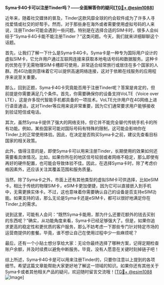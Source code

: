 **Syma卡4G卡可以注册Tinder吗？——全面解答你的疑问[[TG💪+ @esim1088](https://t.me/s/esim1088)]**

近年来，随着社交媒体的普及，Tinder这款风靡全球的约会软件成为了许多人寻找爱情或社交的好帮手。然而，对于那些身在海外或者需要使用虚拟号码的人来说，注册Tinder可能会遇到一些问题。特别是在选择合适的SIM卡时，很多人会纠结于“Syma卡4G卡能不能注册Tinder？”这类问题。今天，我们就来详细聊聊这个话题。

首先，让我们了解一下什么是Syma卡4G卡。Syma卡是一种专为国际用户设计的虚拟SIM卡，它允许用户通过互联网连接来获取本地电话号码和数据服务。这种卡的优势在于无需物理SIM卡槽即可使用，非常适合经常旅行或居住在多个国家的人群。而4G功能则意味着它可以提供高速网络连接，这对于依赖在线服务的应用程序来说至关重要。

那么，回到正题，Syma卡4G卡究竟能否用于注册Tinder呢？答案是肯定的，但前提是你需要满足几个条件。首先，你需要确保你的设备支持VoLTE（Voice over LTE），这是许多现代智能手机都具备的一项技术。VoLTE允许用户在4G网络上进行语音通话，这对Tinder等应用来说非常重要，因为它们通常要求用户能够接收到验证短信或电话。

其次，虽然Syma卡提供了强大的网络支持，但它并不能完全替代传统手机卡的所有功能。例如，某些国家可能对国际号码有特殊的限制，这可能会影响你在Tinder上的正常使用体验。因此，在决定是否购买Syma卡之前，建议先查看目标国家的相关政策。

此外，值得注意的是，即使Syma卡可以用来注册Tinder，长期使用的效果如何还需要看具体情况。比如，如果你所在的地区信号较弱或者网络不稳定，那么即使有再好的硬件配置，也可能会导致体验不佳。因此，在选择Syma卡时，除了考虑价格因素外，还应该关注其覆盖范围和服务质量。

当然，除了Syma卡之外，市面上还有其他类型的虚拟SIM卡可供选择，比如eSIM卡。相比于传统的物理SIM卡，eSIM卡更加便捷，因为它可以直接嵌入到手机中，无需更换实体卡。不过，这也意味着你需要确认自己的设备是否支持eSIM功能。如果支持的话，那么无论是Syma卡还是eSIM卡，都可以很好地满足你在Tinder上的需求。

说到这里，可能有人会问：“既然Syma卡能用，那为什么还要花额外的钱去买别的东西呢？”确实，从功能角度来看，Syma卡已经足够强大了。但是，如果你追求更高的稳定性和更优质的客户服务，那么不妨考虑一下那些专门针对特定市场的运营商提供的套餐。毕竟，谁不想让自己在使用过程中少一些麻烦呢？

最后，还有一个小贴士想分享给大家：无论你最终选择了哪种方案，记得定期检查账户余额，并及时续费以避免中断服务。毕竟，没有人愿意在关键时刻掉链子吧！

综上所述，Syma卡4G卡是可以用来注册Tinder的，只要你注意以上提到的各项细节。希望这篇文章能帮助大家更好地了解这一领域的知识。如果你还有其他关于Syma卡或者其他相关产品的疑问，欢迎随时留言交流哦！[[TG💪+ @esim1088](https://t.me/s/esim1088) ![Image](https://i.postimg.cc/4NQfJmqS/Snipaste-2025-05-13-00-14-12.png)]